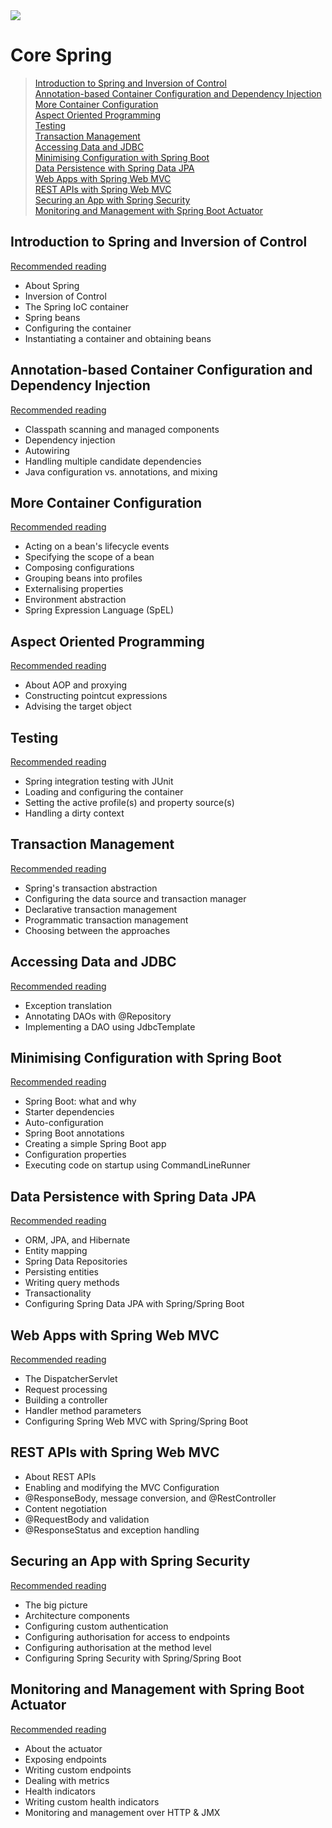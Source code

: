 <img src="https://github.com/stayahead-training/shared/blob/master/stayahead.png" />

# Core Spring

> [Introduction to Spring and Inversion of Control](#introduction-to-spring-and-inversion-of-control)<br />
  [Annotation-based Container Configuration and Dependency Injection](#annotation-based-container-configuration-and-dependency-injection)<br />
  [More Container Configuration](#more-container-configuration)<br />
  [Aspect Oriented Programming](#aspect-oriented-programming)<br >
  [Testing](#testing)<br />
  [Transaction Management](#transaction-management)<br />
  [Accessing Data and JDBC](#accessing-data-and-jdbc)<br />
  [Minimising Configuration with Spring Boot](#minimising-configuration-with-spring-boot)<br />
  [Data Persistence with Spring Data JPA](#data-persistence-with-spring-data-jpa)<br />
  [Web Apps with Spring Web MVC](#web-apps-with-spring-web-mvc)<br />
  [REST APIs with Spring Web MVC](#rest-apis-with-spring-web-mvc)<br />
  [Securing an App with Spring Security](#securing-an-app-with-spring-security)<br />
  [Monitoring and Management with Spring Boot Actuator](#monitoring-and-management-with-spring-boot-actuator)

## Introduction to Spring and Inversion of Control

[Recommended reading](content/recommended-reading.md#1)

- About Spring
- Inversion of Control
- The Spring IoC container
- Spring beans
- Configuring the container
- Instantiating a container and obtaining beans

## Annotation-based Container Configuration and Dependency Injection

[Recommended reading](content/recommended-reading.md#2)

- Classpath scanning and managed components 
- Dependency injection
- Autowiring
- Handling multiple candidate dependencies
- Java configuration vs. annotations, and mixing

## More Container Configuration

[Recommended reading](content/recommended-reading.md#3)

- Acting on a bean's lifecycle events
- Specifying the scope of a bean
- Composing configurations
- Grouping beans into profiles
- Externalising properties
- Environment abstraction
- Spring Expression Language (SpEL)

## Aspect Oriented Programming

[Recommended reading](content/recommended-reading.md#4)

- About AOP and proxying
- Constructing pointcut expressions
- Advising the target object

## Testing

[Recommended reading](content/recommended-reading.md#testing)

- Spring integration testing with JUnit
- Loading and configuring the container
- Setting the active profile(s) and property source(s)
- Handling a dirty context

## Transaction Management

[Recommended reading](content/recommended-reading.md#transaction-management)

- Spring's transaction abstraction
- Configuring the data source and transaction manager
- Declarative transaction management
- Programmatic transaction management
- Choosing between the approaches

## Accessing Data and JDBC

[Recommended reading](content/recommended-reading.md#accessing-data-and-jdbc)

- Exception translation
- Annotating DAOs with @Repository
- Implementing a DAO using JdbcTemplate

## Minimising Configuration with Spring Boot

[Recommended reading](content/recommended-reading.md#spring-boot)

- Spring Boot: what and why
- Starter dependencies
- Auto-configuration
- Spring Boot annotations
- Creating a simple Spring Boot app
- Configuration properties
- Executing code on startup using CommandLineRunner

## Data Persistence with Spring Data JPA

[Recommended reading](content/recommended-reading.md#spring-data-jpa)

- ORM, JPA, and Hibernate
- Entity mapping
- Spring Data Repositories
- Persisting entities
- Writing query methods
- Transactionality
- Configuring Spring Data JPA with Spring/Spring Boot

## Web Apps with Spring Web MVC

[Recommended reading](content/recommended-reading.md#spring-web-mvc)

- The DispatcherServlet
- Request processing
- Building a controller
- Handler method parameters
- Configuring Spring Web MVC with Spring/Spring Boot

## REST APIs with Spring Web MVC

- About REST APIs
- Enabling and modifying the MVC Configuration
- @ResponseBody, message conversion, and @RestController
- Content negotiation
- @RequestBody and validation
- @ResponseStatus and exception handling

## Securing an App with Spring Security

[Recommended reading](content/recommended-reading.md#securing-an-app-with-spring-security)

- The big picture
- Architecture components
- Configuring custom authentication
- Configuring authorisation for access to endpoints
- Configuring authorisation at the method level
- Configuring Spring Security with Spring/Spring Boot

## Monitoring and Management with Spring Boot Actuator

[Recommended reading](content/recommended-reading.md#monitoring-and-management-with-spring-boot-actuator)

- About the actuator
- Exposing endpoints
- Writing custom endpoints
- Dealing with metrics
- Health indicators
- Writing custom health indicators
- Monitoring and management over HTTP & JMX